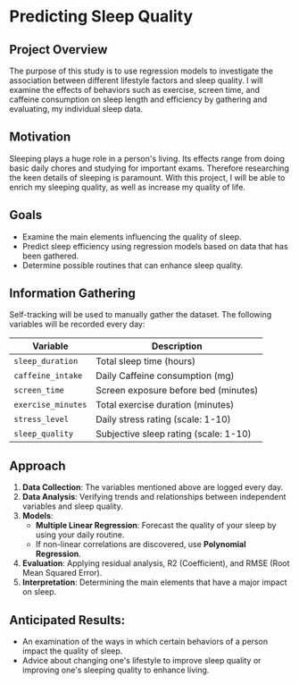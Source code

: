# Predicting Sleep Quality

## Project Overview
The purpose of this study is to use regression models to investigate the association between different lifestyle factors and sleep quality. I will examine the effects of behaviors such as exercise, screen time, and caffeine consumption on sleep length and efficiency by gathering and evaluating, my individual sleep data.  

## Motivation
Sleeping plays a huge role in a person's living. Its effects range from doing basic daily chores and studying for important exams. Therefore researching the keen details of sleeping is paramount. With this project, I will be able to enrich my sleeping quality, as well as increase my quality of life. 

## Goals  
- Examine the main elements influencing the quality of sleep.  
- Predict sleep efficiency using regression models based on data that has been gathered.  
- Determine possible routines that can enhance sleep quality.  

## Information Gathering  
Self-tracking will be used to manually gather the dataset. The following variables will be recorded every day:    

| Variable            | Description |
|---------------------|-------------|
| `sleep_duration`   | Total sleep time (hours) |
| `caffeine_intake`  | Daily Caffeine consumption (mg) |
| `screen_time`      | Screen exposure before bed (minutes) |
| `exercise_minutes` | Total exercise duration (minutes) |
| `stress_level`     | Daily stress rating (scale: 1-10) |
| `sleep_quality`    | Subjective sleep rating (scale: 1-10) |  

## Approach  
 1. **Data Collection**: The variables mentioned above are logged every day.  
 2. **Data Analysis**: Verifying trends and relationships between independent variables and sleep quality.  
 3. **Models**:  
    - **Multiple Linear Regression**: Forecast the quality of your sleep by using your daily routine.  
    - If non-linear correlations are discovered, use **Polynomial Regression**.  
 4. **Evaluation**: Applying residual analysis, R2 (Coefficient), and RMSE (Root Mean Squared Error).  
 5. **Interpretation**: Determining the main elements that have a major impact on sleep.  

## Anticipated Results: 
- An examination of the ways in which certain behaviors of a person impact the quality of sleep.  
- Advice about changing one's lifestyle to improve sleep quality or improving one's sleeping quality to enhance living.  
